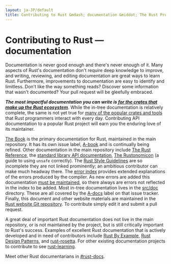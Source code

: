 ```yaml
---
layout: ja-JP/default
title: Contributing to Rust &mdash; documentation &middot; The Rust Programming Language
---
```


# Contributing to Rust &mdash; documentation

Documentation is never good enough and there's never enough of it.
Many aspects of Rust's documentation don't require deep knowledge to
improve, and writing, reviewing, and editing documentation are great
ways to learn Rust. Furthermore, improvements to documentation are
easy to identify and limitless. Don't like the way something reads?
Discover some information that wasn't documented?  Your pull request
will be gleefully embraced.

***The most impactful documentation you can write is [for the crates
that make up the Rust ecosystem][crate_docs]***. While the in-tree
documentation is relatively complete, the same is not yet true for
[many of the popular crates and tools][awesome-rust] that Rust
programmers interact with every day. Contributing API documentation to
a popular Rust project will earn you the enduring love of its maintainer.

[The Book] is the primary documentation for Rust, maintained in the
main repository. It has its own issue label, [A-book] and
is continually being refined. Other documentation in the main
repository include [The Rust Reference], the [standard library API
documentation][std], [The Rustonomicon] (a guide to using `unsafe`
correctly). The [Rust Style Guidelines] are so incomplete they are not
linked prominently; an ambitious contributor can make much headway
there. The [error index][err] provides extended explanations of the
errors produced by the compiler. As new errors are added this
documentation [must be maintained][err-issue], so there always are
errors not reflected in the index to be added. Most in-tree
documentation lives in the [src/doc] directory. These are all covered by
the [A-docs] label on that issue tracker. Finally, this document
and other website materials are maintained in the [Rust website Git repository].
To contribute simply edit it and submit a pull request.

A great deal of important Rust documentation does not live in the main
repository, or is not maintained by the project, but is still
critically important to Rust's success. Examples of excellent Rust
documentation that is actively developed and in need of contributors
include [Rust By Example], [Rust Design Patterns], and [rust-rosetta].
For other existing documentation projects to contribute to see [rust-learning].

Meet other Rust documentarians in [#rust-docs].

<!--
TODO: blogging, translation
-->

[#rust-docs]: https://client00.chat.mibbit.com/?server=irc.mozilla.org&channel=%23rust-docs
[A-book]: https://github.com/rust-lang/rust/issues?q=is%3Aopen+is%3Aissue+label%3AA-book
[A-docs]: https://github.com/rust-lang/rust/issues?q=is%3Aopen+is%3Aissue+label%3AA-docs
[Rust By Example]: https://github.com/rust-lang/rust-by-example
[Rust Design Patterns]: https://github.com/nrc/patterns
[Rust Style Guidelines]: https://doc.rust-lang.org/style/index.html
[The Book]: https://doc.rust-lang.org/book/index.html
[The Rust Reference]: https://doc.rust-lang.org/reference.html
[The Rustonomicon]: https://doc.rust-lang.org/nomicon/index.html
[awesome-rust]: https://github.com/kud1ing/awesome-rust
[crate_docs]: https://users.rust-lang.org/t/lets-talk-about-ecosystem-documentation/2791
[err-issue]: https://github.com/rust-lang/rust/issues/24407
[err]: https://doc.rust-lang.org/error-index.html
[rust-learning]: https://github.com/ctjhoa/rust-learning
[rust-rosetta]: https://github.com/Hoverbear/rust-rosetta
[src/doc]: https://github.com/rust-lang/rust/tree/master/src/doc
[std]: https://doc.rust-lang.org/std/index.html
[Rust website Git repository]: https://github.com/rust-lang/rust-www

